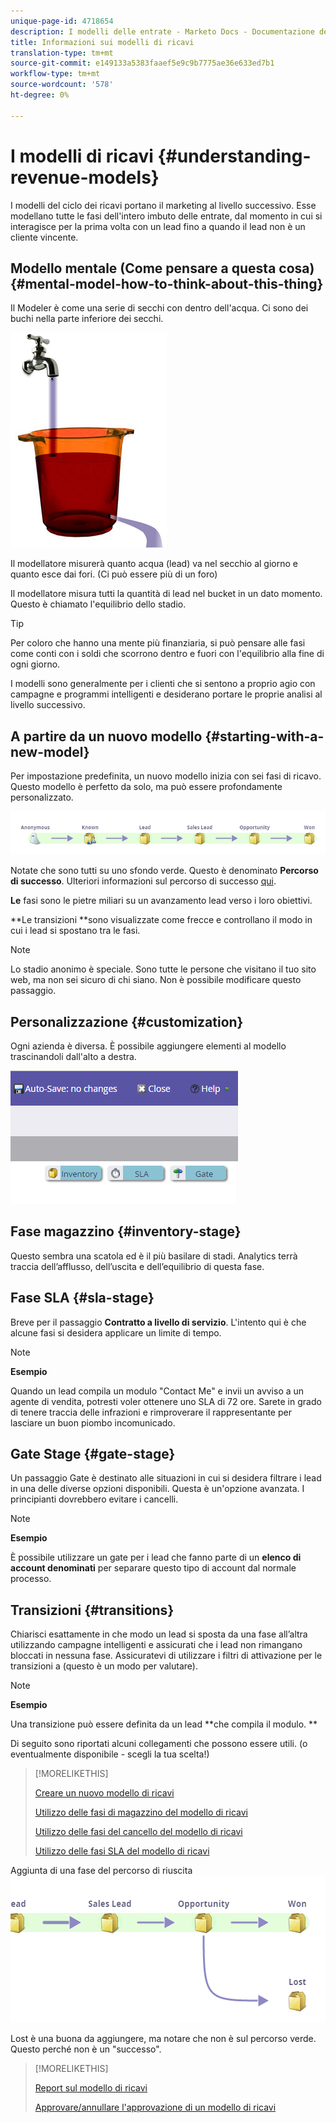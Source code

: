 ```yaml
---
unique-page-id: 4718654
description: I modelli delle entrate - Marketo Docs - Documentazione del prodotto
title: Informazioni sui modelli di ricavi
translation-type: tm+mt
source-git-commit: e149133a5383faaef5e9c9b7775ae36e633ed7b1
workflow-type: tm+mt
source-wordcount: '578'
ht-degree: 0%

---
```



# I modelli di ricavi {#understanding-revenue-models}

I modelli del ciclo dei ricavi portano il marketing al livello successivo. Esse modellano tutte le fasi dell&#39;intero imbuto delle entrate, dal momento in cui si interagisce per la prima volta con un lead fino a quando il lead non è un cliente vincente.

## Modello mentale (Come pensare a questa cosa) {#mental-model-how-to-think-about-this-thing}

Il Modeler è come una serie di secchi con dentro dell&#39;acqua. Ci sono dei buchi nella parte inferiore dei secchi.

![](assets/image2015-6-12-10-3a14-3a4.png)

Il modellatore misurerà quanto acqua (lead) va nel secchio al giorno e quanto esce dai fori. (Ci può essere più di un foro)

Il modellatore misura tutti la quantità di lead nel bucket in un dato momento. Questo è chiamato l&#39;equilibrio dello stadio.

>[!TIP]
>
>Per coloro che hanno una mente più finanziaria, si può pensare alle fasi come conti con i soldi che scorrono dentro e fuori con l&#39;equilibrio alla fine di ogni giorno.

I modelli sono generalmente per i clienti che si sentono a proprio agio con campagne e programmi intelligenti e desiderano portare le proprie analisi al livello successivo.

## A partire da un nuovo modello {#starting-with-a-new-model}

Per impostazione predefinita, un nuovo modello inizia con sei fasi di ricavo. Questo modello è perfetto da solo, ma può essere profondamente personalizzato.

![](assets/image2015-6-12-9-3a43-3a11.png)

Notate che sono tutti su uno sfondo verde. Questo è denominato **Percorso di successo**. Ulteriori informazioni sul percorso di successo [qui](understanding-revenue-model-success-path.md).

**Le** fasi sono le pietre miliari su un avanzamento lead verso i loro obiettivi.

**Le transizioni **sono visualizzate come frecce e controllano il modo in cui i lead si spostano tra le fasi.

>[!NOTE]
>
>Lo stadio anonimo è speciale. Sono tutte le persone che visitano il tuo sito web, ma non sei sicuro di chi siano. Non è possibile modificare questo passaggio.

## Personalizzazione {#customization}

Ogni azienda è diversa. È possibile aggiungere elementi al modello trascinandoli dall&#39;alto a destra.

![](assets/image2015-6-12-9-3a45-3a36.png)

## Fase magazzino {#inventory-stage}

Questo sembra una scatola ed è il più basilare di stadi. Analytics terrà traccia dell’afflusso, dell’uscita e dell’equilibrio di questa fase.

## Fase SLA {#sla-stage}

Breve per il passaggio **Contratto a livello di servizio**. L&#39;intento qui è che alcune fasi si desidera applicare un limite di tempo.

>[!NOTE]
>
>**Esempio**
>
>Quando un lead compila un modulo &quot;Contact Me&quot; e invii un avviso a un agente di vendita, potresti voler ottenere uno SLA di 72 ore. Sarete in grado di tenere traccia delle infrazioni e rimproverare il rappresentante per lasciare un buon piombo incomunicado.

## Gate Stage {#gate-stage}

Un passaggio Gate è destinato alle situazioni in cui si desidera filtrare i lead in una delle diverse opzioni disponibili. Questa è un&#39;opzione avanzata. I principianti dovrebbero evitare i cancelli.

>[!NOTE]
>
>**Esempio**
>
>È possibile utilizzare un gate per i lead che fanno parte di un **elenco di account denominati** per separare questo tipo di account dal normale processo.

## Transizioni {#transitions}

Chiarisci esattamente in che modo un lead si sposta da una fase all’altra utilizzando campagne intelligenti e assicurati che i lead non rimangano bloccati in nessuna fase. Assicuratevi di utilizzare i filtri di attivazione per le transizioni a (questo è un modo per valutare).

>[!NOTE]
>
>**Esempio**
>
>Una transizione può essere definita da un lead **che compila il modulo. **

Di seguito sono riportati alcuni collegamenti che possono essere utili. (o eventualmente disponibile - scegli la tua scelta!)

>[!MORELIKETHIS]
>
>[Creare un nuovo modello di ricavi](create-a-new-revenue-model.md)
>
>[Utilizzo delle fasi di magazzino del modello di ricavi](using-revenue-model-inventory-stages.md)
>
>[Utilizzo delle fasi del cancello del modello di ricavi](using-revenue-model-gate-stages.md)
>
>[Utilizzo delle fasi SLA del modello di ricavi](using-revenue-model-sla-stages.md)

Aggiunta di una fase del percorso di riuscita   ![](assets/image2015-6-12-10-3a10-3a26.png)

Lost è una buona da aggiungere, ma notare che non è sul percorso verde. Questo perché non è un &quot;successo&quot;.

>[!MORELIKETHIS]
>
>[Report sul modello di ricavi](report-on-your-revenue-model.md)
>
>[Approvare/annullare l&#39;approvazione di un modello di ricavi](approve-unapprove-a-revenue-model.md)


